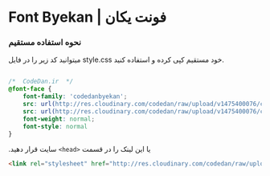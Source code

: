 # Font Byekan | فونت یکان

### نحوه استفاده مستقیم

میتوانید کد زیر را در فایل style.css خود مستقیم کپی کرده و استفاده کنید.


```css

/*  CodeDan.ir  */
@font-face {
	font-family: 'codedanbyekan';
	src: url(http://res.cloudinary.com/codedan/raw/upload/v1475400076/codedanbyekan_qpmwvj.eot);
	src: url(http://res.cloudinary.com/codedan/raw/upload/v1475400076/codedanbyekan_qpmwvj.eot?#iefix) format("embedded-opentype"), url(http://res.cloudinary.com/codedan/raw/upload/v1475400207/codedanbyekan_x8vasv.woff) format("woff"), url(http://res.cloudinary.com/codedan/raw/upload/v1475400193/codedanbyekan_gj4xrv.ttf) format("truetype"), url(http://res.cloudinary.com/codedan/raw/upload/v1475400244/codedanbyekan_aqxhly.svg#Byekan) format("svg");
	font-weight: normal;
	font-style: normal
}

```

.سایت قرار دهید `<head>`  یا این لینک را در قسمت 
```html
<link rel="stylesheet" href="http://res.cloudinary.com/codedan/raw/upload/v1475400623/font-yekan_pxx2y5.css" media="screen"> 
```
